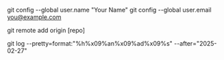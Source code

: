 git config --global user.name "Your Name"
git config --global user.email you@example.com

git remote add origin [repo]

git log --pretty=format:"%h%x09%an%x09%ad%x09%s" --after="2025-02-27"